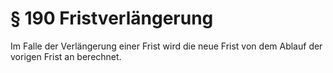 # § 190 Fristverlängerung
Im Falle der Verlängerung einer Frist wird die neue Frist von dem Ablauf der vorigen Frist an berechnet.